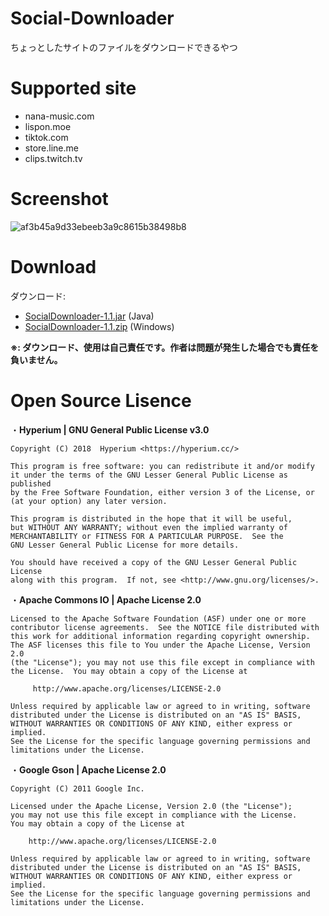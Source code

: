 # Social-Downloader
ちょっとしたサイトのファイルをダウンロードできるやつ

# Supported site
- nana-music.com
- lispon.moe
- tiktok.com
- store.line.me
- clips.twitch.tv

# Screenshot
![af3b45a9d33ebeeb3a9c8615b38498b8](https://i.gyazo.com/af3b45a9d33ebeeb3a9c8615b38498b8.png "af3b45a9d33ebeeb3a9c8615b38498b8")

# Download
ダウンロード:
- [SocialDownloader-1.1.jar](https://github.com/SimplyRin/Social-Downloader/releases/download/1.1/SocialDownloader-1.1.jar) (Java)
- [SocialDownloader-1.1.zip](https://github.com/SimplyRin/Social-Downloader/releases/download/1.1-C%23/SocialDownloader-1.1.zip) (Windows)

**※: ダウンロード、使用は自己責任です。作者は問題が発生した場合でも責任を負いません。**

# Open Source Lisence
・**Hyperium | GNU General Public License v3.0**
```
Copyright (C) 2018  Hyperium <https://hyperium.cc/>

This program is free software: you can redistribute it and/or modify
it under the terms of the GNU Lesser General Public License as published
by the Free Software Foundation, either version 3 of the License, or
(at your option) any later version.

This program is distributed in the hope that it will be useful,
but WITHOUT ANY WARRANTY; without even the implied warranty of
MERCHANTABILITY or FITNESS FOR A PARTICULAR PURPOSE.  See the
GNU Lesser General Public License for more details.

You should have received a copy of the GNU Lesser General Public License
along with this program.  If not, see <http://www.gnu.org/licenses/>.
```

・**Apache Commons IO | Apache License 2.0**
```
Licensed to the Apache Software Foundation (ASF) under one or more
contributor license agreements.  See the NOTICE file distributed with
this work for additional information regarding copyright ownership.
The ASF licenses this file to You under the Apache License, Version 2.0
(the "License"); you may not use this file except in compliance with
the License.  You may obtain a copy of the License at

     http://www.apache.org/licenses/LICENSE-2.0

Unless required by applicable law or agreed to in writing, software
distributed under the License is distributed on an "AS IS" BASIS,
WITHOUT WARRANTIES OR CONDITIONS OF ANY KIND, either express or implied.
See the License for the specific language governing permissions and
limitations under the License.
 ```
 
 ・**Google Gson | Apache License 2.0**
 ```
Copyright (C) 2011 Google Inc.

Licensed under the Apache License, Version 2.0 (the "License");
you may not use this file except in compliance with the License.
You may obtain a copy of the License at

     http://www.apache.org/licenses/LICENSE-2.0

Unless required by applicable law or agreed to in writing, software
distributed under the License is distributed on an "AS IS" BASIS,
WITHOUT WARRANTIES OR CONDITIONS OF ANY KIND, either express or implied.
See the License for the specific language governing permissions and
limitations under the License.
 ```
